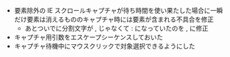 * 要素除外の IE スクロールキャプチャが待ち時間を使い果たした場合に一瞬だけ要素は消えるもののキャプチャ時には要素が含まれる不具合を修正
  * あとついでに分割文字が , じゃなくて : になっていたのを , に修正
* キャプチャ用引数をエスケープシーケンスしておいた
* キャプチャ待機中にマウスクリックで対象選択できるようにした
